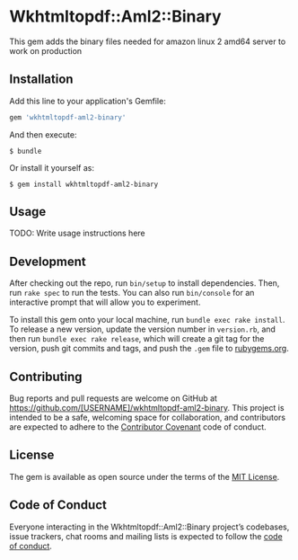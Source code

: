 # Wkhtmltopdf::Aml2::Binary

This gem adds the binary files needed for amazon linux 2 amd64 server to work on production


## Installation

Add this line to your application's Gemfile:

```ruby
gem 'wkhtmltopdf-aml2-binary'
```

And then execute:

    $ bundle

Or install it yourself as:

    $ gem install wkhtmltopdf-aml2-binary

## Usage

TODO: Write usage instructions here

## Development

After checking out the repo, run `bin/setup` to install dependencies. Then, run `rake spec` to run the tests. You can also run `bin/console` for an interactive prompt that will allow you to experiment.

To install this gem onto your local machine, run `bundle exec rake install`. To release a new version, update the version number in `version.rb`, and then run `bundle exec rake release`, which will create a git tag for the version, push git commits and tags, and push the `.gem` file to [rubygems.org](https://rubygems.org).

## Contributing

Bug reports and pull requests are welcome on GitHub at https://github.com/[USERNAME]/wkhtmltopdf-aml2-binary. This project is intended to be a safe, welcoming space for collaboration, and contributors are expected to adhere to the [Contributor Covenant](http://contributor-covenant.org) code of conduct.

## License

The gem is available as open source under the terms of the [MIT License](https://opensource.org/licenses/MIT).

## Code of Conduct

Everyone interacting in the Wkhtmltopdf::Aml2::Binary project’s codebases, issue trackers, chat rooms and mailing lists is expected to follow the [code of conduct](https://github.com/[USERNAME]/wkhtmltopdf-aml2-binary/blob/master/CODE_OF_CONDUCT.md).
